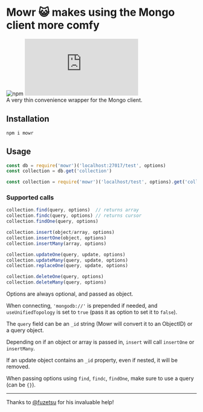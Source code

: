 # Mowr 😺 makes using the Mongo client more comfy
![npm](https://img.shields.io/npm/v/mowr) ![GitHub file size in bytes](https://img.shields.io/github/size/osban/mowr/index.js?color=limegreen)  
A very thin convenience wrapper for the Mongo client.

## Installation
```
npm i mowr
```

## Usage
```js
const db = require('mowr')('localhost:27017/test', options)
const collection = db.get('collection')

const collection = require('mowr')('localhost/test', options).get('collection')
```

### Supported calls
```js
collection.find(query, options)  // returns array
collection.findc(query, options) // returns cursor
collection.findOne(query, options)

collection.insert(object/array, options)
collection.insertOne(object, options)
collection.insertMany(array, options)

collection.updateOne(query, update, options)
collection.updateMany(query, update, options)
collection.replaceOne(query, update, options)

collection.deleteOne(query, options)
collection.deleteMany(query, options)
```
Options are always optional, and passed as object.

When connecting, `'mongodb://'` is prepended if needed, and `useUnifiedTopology` is set to `true` (pass it as option to set it to `false`).

The `query` field can be an `_id` string (Mowr will convert it to an ObjectID) or a query object.

Depending on if an object or array is passed in, `insert` will call `insertOne` or `insertMany`.

If an update object contains an `_id` property, even if nested, it will be removed.

When passing options using `find`, `findc`, `findOne`, make sure to use a query (can be `{}`).

---
Thanks to [@fuzetsu](https://github.com/fuzetsu) for his invaluable help!
